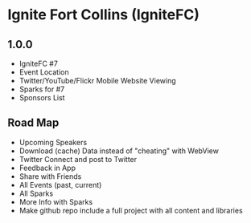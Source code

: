# Ignite Fort Collins (IgniteFC) 

## 1.0.0

- IgniteFC #7
- Event Location
- Twitter/YouTube/Flickr Mobile Website Viewing
- Sparks for #7
- Sponsors List

## Road Map

- Upcoming Speakers
- Download (cache) Data instead of "cheating" with WebView
- Twitter Connect and post to Twitter
- Feedback in App
- Share with Friends
- All Events (past, current)
- All Sparks
- More Info with Sparks
- Make github repo include a full project with all content and libraries 